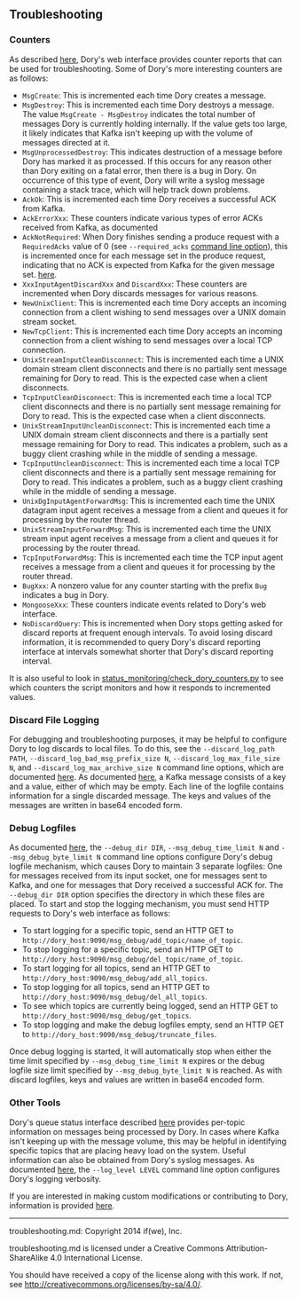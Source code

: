 ## Troubleshooting

### Counters

As described [here](status_monitoring.md#counter-reporting), Dory's web
interface provides counter reports that can be used for troubleshooting.  Some
of Dory's more interesting counters are as follows:

* `MsgCreate`: This is incremented each time Dory creates a message.
* `MsgDestroy`: This is incremented each time Dory destroys a message.  The
value `MsgCreate - MsgDestroy` indicates the total number of messages Dory is
currently holding internally.  If the value gets too large, it likely indicates
that Kafka isn't keeping up with the volume of messages directed at it.
* `MsgUnprocessedDestroy`: This indicates destruction of a message before Dory
has marked it as processed.  If this occurs for any reason other than Dory
exiting on a fatal error, then there is a bug in Dory.  On occurrence of this
type of event, Dory will write a syslog message containing a stack trace,
which will help track down problems.
* `AckOk`: This is incremented each time Dory receives a successful ACK from
Kafka.
* `AckErrorXxx`: These counters indicate various types of error ACKs received
from Kafka, as documented
* `AckNotRequired`: When Dory finishes sending a produce request with a
`RequiredAcks` value of 0 (see `--required_acks`
[command line option](detailed_config.md#command-line-arguments)), this is
incremented once for each message set in the produce request, indicating that
no ACK is expected from Kafka for the given message set.
[here](https://cwiki.apache.org/confluence/display/KAFKA/A+Guide+To+The+Kafka+Protocol#AGuideToTheKafkaProtocol-ErrorCodes).
* `XxxInputAgentDiscardXxx` and `DiscardXxx`: These counters are incremented
when Dory discards messages for various reasons.
* `NewUnixClient`: This is incremented each time Dory accepts an incoming
connection from a client wishing to send messages over a UNIX domain stream
socket.
* `NewTcpClient`: This is incremented each time Dory accepts an incoming
connection from a client wishing to send messages over a local TCP connection.
* `UnixStreamInputCleanDisconnect`: This is incremented each time a UNIX domain
stream client disconnects and there is no partially sent message remaining for
Dory to read.  This is the expected case when a client disconnects.
* `TcpInputCleanDisconnect`: This is incremented each time a local TCP client
disconnects and there is no partially sent message remaining for Dory to read.
This is the expected case when a client disconnects.
* `UnixStreamInputUncleanDisconnect`: This is incremented each time a UNIX
domain stream client disconnects and there is a partially sent message
remaining for Dory to read.  This indicates a problem, such as a buggy client
crashing while in the middle of sending a message.
* `TcpInputUncleanDisconnect`: This is incremented each time a local TCP client
disconnects and there is a partially sent message remaining for Dory to read.
This indicates a problem, such as a buggy client crashing while in the middle
of sending a message.
* `UnixDgInputAgentForwardMsg`: This is incremented each time the UNIX datagram
input agent receives a message from a client and queues it for processing by
the router thread.
* `UnixStreamInputForwardMsg`: This is incremented each time the UNIX stream
input agent receives a message from a client and queues it for processing by
the router thread.
* `TcpInputForwardMsg`: This is incremented each time the TCP input agent
receives a message from a client and queues it for processing by the router
thread.
* `BugXxx`: A nonzero value for any counter starting with the prefix `Bug`
indicates a bug in Dory.
* `MongooseXxx`: These counters indicate events related to Dory's web
interface.
* `NoDiscardQuery`: This is incremented when Dory stops getting asked for
discard reports at frequent enough intervals.  To avoid losing discard
information, it is recommended to query Dory's discard reporting interface at
intervals somewhat shorter that Dory's discard reporting interval.

It is also useful to look in
[status_monitoring/check_dory_counters.py](../status_monitoring/check_dory_counters.py)
to see which counters the script monitors and how it responds to incremented
values.

### Discard File Logging

For debugging and troubleshooting purposes, it may be helpful to configure
Dory to log discards to local files.  To do this, see the
`--discard_log_path PATH`, `--discard_log_bad_msg_prefix_size N`,
`--discard_log_max_file_size N`, and `--discard_log_max_archive_size N` command
line options, which are documented
[here](detailed_config.md#command-line-arguments).
As documented
[here](https://cwiki.apache.org/confluence/display/KAFKA/A+Guide+To+The+Kafka+Protocol#AGuideToTheKafkaProtocol-Messagesets),
a Kafka message consists of a key and a value, either of which may be empty.
Each line of the logfile contains information for a single discarded message.
The keys and values of the messages are written in base64 encoded form.

### Debug Logfiles

As documented [here](detailed_config.md#command-line-arguments), the
`--debug_dir DIR`, `--msg_debug_time_limit N` and `--msg_debug_byte_limit N`
command line options configure Dory's debug logfile mechanism, which causes
Dory to maintain 3 separate logfiles: One for messages received from its input
socket, one for messages sent to Kafka, and one for messages that Dory
received a successful ACK for.  The `--debug_dir DIR` option specifies the
directory in which these files are placed.  To start and stop the logging
mechanism, you must send HTTP requests to Dory's web interface as follows:

* To start logging for a specific topic, send an HTTP GET to
`http://dory_host:9090/msg_debug/add_topic/name_of_topic`.
* To stop logging for a specific topic, send an HTTP GET to
`http://dory_host:9090/msg_debug/del_topic/name_of_topic`.
* To start logging for all topics, send an HTTP GET to
`http://dory_host:9090/msg_debug/add_all_topics`.
* To stop logging for all topics, send an HTTP GET to
`http://dory_host:9090/msg_debug/del_all_topics`.
* To see which topics are currently being logged, send an HTTP GET to
`http://dory_host:9090/msg_debug/get_topics`.
* To stop logging and make the debug logfiles empty, send an HTTP GET to
`http://dory_host:9090/msg_debug/truncate_files`.

Once debug logging is started, it will automatically stop when either the
time limit specified by `--msg_debug_time_limit N` expires or the debug logfile
size limit specified by `--msg_debug_byte_limit N` is reached.  As with discard
logfiles, keys and values are written in base64 encoded form.

### Other Tools

Dory's queue status interface described
[here](status_monitoring.md#queued-message-information)
provides per-topic information on messages being processed by Dory.  In cases
where Kafka isn't keeping up with the message volume, this may be helpful in
identifying specific topics that are placing heavy load on the system.  Useful
information can also be obtained from Dory's syslog messages.  As documented
[here](detailed_config.md#command-line-arguments), the `--log_level LEVEL`
command line option configures Dory's logging verbosity.

If you are interested in making custom modifications or contributing to Dory,
information is provided [here](../README.md#modifying-dorys-implementation).

-----

troubleshooting.md: Copyright 2014 if(we), Inc.

troubleshooting.md is licensed under a Creative Commons Attribution-ShareAlike
4.0 International License.

You should have received a copy of the license along with this work. If not,
see <http://creativecommons.org/licenses/by-sa/4.0/>.
